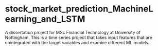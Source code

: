 # stock_market_prediction_MachineLearning_and_LSTM
A dissertation project for MSc Financial Technology at University of Nottingham. This is a time series project that takes input features that are cointegrated with the target variables and examine different ML models.
